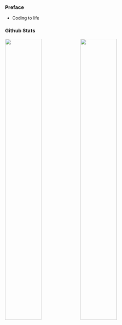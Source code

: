 ### Preface

* Coding to life

### Github Stats
<span>
 <a href="https://github.com/Exisi?tab=repositories">
  <img src="https://github-readme-stats.vercel.app/api?username=Exisi&show_icons=true&icon_color=CE1D2D&text_color=718096&bg_color=ffffff&hide_title=true"  width="48.5%"/>
 </a>

 <a href="https://github.com/Exisi/Exisi/tree/main/Fantastic">
  <img align="left" src="https://github-readme-stats.vercel.app/api/top-langs/?username=Exisi&layout=compact&count_private=true&theme=default" width="48.5%"/>
 </a>
</span>
